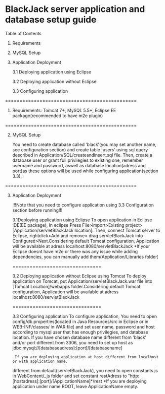 BlackJack server application and database setup guide
==============================================

Table of Contents

1. Requirements

2. MySQL Setup

3. Application Deployment

	3.1 Deploying application using Eclipse
	
	3.2 Deploying application without Eclipse
	
	3.3 Configuring application
	
==============================================

1. Requirements: Tomcat 7+, MySQL 5.5+, Eclipse EE package(recommended to have m2e plugin)

==============================================

2. MySQL Setup

	You need to create database called 'black'(you may set another name, see configuration section)
	and create table 'users' using sql query described in Application/SQL/createandinsert.sql file. Then, 
	create a database user or grant full privilegies to existing one, remember username and password,
	aswell as database location(adress and port)as these options will be used while configuring 
	application(section 3.3).
	
==============================================

3. Application Deployment

	!!!Note that you need to configure application using 3.3 Configuration section before running!!!
	
	3.1Deploying application using Eclipse
		To open application in Eclipse IDE(EE package), In eclipse Press File>import>Existing project>
	[Application/servletBlackJack location].
	Then, connect Tomcat server to Eclipse, rightclick>Add and remove> drag servletBlackJack
	into Configured>Next.Considering default Tomcat configuration,
	Application will be available at adress localhost:8080/servletBlackJack
	*If your Eclipse doesnt have m2e or there was any issue while adding dependencies, you can manually
	add them(Application/Libraries folder)
	
	===============================
	
	3.2 Deploying application without Eclipse using Tomcat
		To deploy application on Tomcat, put Application/servletBlackJack.war file into
	[Tomcat Location]/webapps folder.Considering default Tomcat configuration, Application will be available  at adress localhost:8080/servletBlackJack
	
	===============================
	
	3.3 Configuring application
		To configure application, You need to open config/db.properties(located in Java Resources/src
	in Eclipse or in WEB-INF/classes/ in WAR file) and set user name, password and host according
	to mysql user that has enough privilegies, and database location. If you have chosen database
	name different from 'black' and/or port different from 3306, you need to set up host as
	jdbc:mysql://[databaseadress]:[port]/[databasename]
	
		If you are deploying application at host different from localhost or with application name,
	different from default(servletBlackJack), you need to open constants.js	in WebContent/_js folder
	and set constant restAdress to "http:[hostadress]:[port]/[ApplicationName]*/rest
	*If you are deploying application under name ROOT, leave ApplicationName empty.
